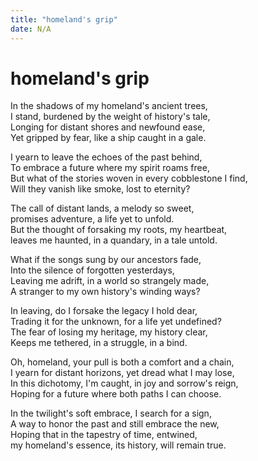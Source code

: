 ```yaml
---
title: "homeland's grip"
date: N/A
---
```


# homeland's grip

In the shadows of my homeland's ancient trees,  
I stand, burdened by the weight of history's tale,  
Longing for distant shores and newfound ease,  
Yet gripped by fear, like a ship caught in a gale.  

I yearn to leave the echoes of the past behind,  
To embrace a future where my spirit roams free,  
But what of the stories woven in every cobblestone I find,  
Will they vanish like smoke, lost to eternity?  

The call of distant lands, a melody so sweet,  
promises adventure, a life yet to unfold.  
But the thought of forsaking my roots, my heartbeat,  
leaves me haunted, in a quandary, in a tale untold.  

What if the songs sung by our ancestors fade,  
Into the silence of forgotten yesterdays,  
Leaving me adrift, in a world so strangely made,  
A stranger to my own history's winding ways?  

In leaving, do I forsake the legacy I hold dear,  
Trading it for the unknown, for a life yet undefined?  
The fear of losing my heritage, my history clear,  
Keeps me tethered, in a struggle, in a bind.  

Oh, homeland, your pull is both a comfort and a chain,  
I yearn for distant horizons, yet dread what I may lose,  
In this dichotomy, I'm caught, in joy and sorrow's reign,  
Hoping for a future where both paths I can choose.  

In the twilight's soft embrace, I search for a sign,  
A way to honor the past and still embrace the new,  
Hoping that in the tapestry of time, entwined,  
my homeland's essence, its history, will remain true.  